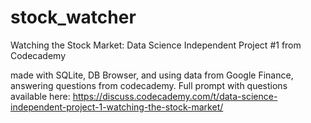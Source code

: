 # stock_watcher
Watching the Stock Market: Data Science Independent Project #1 from Codecademy

made with SQLite, DB Browser, and using data from Google Finance, answering questions from codecademy.
Full prompt with questions available here: https://discuss.codecademy.com/t/data-science-independent-project-1-watching-the-stock-market/
